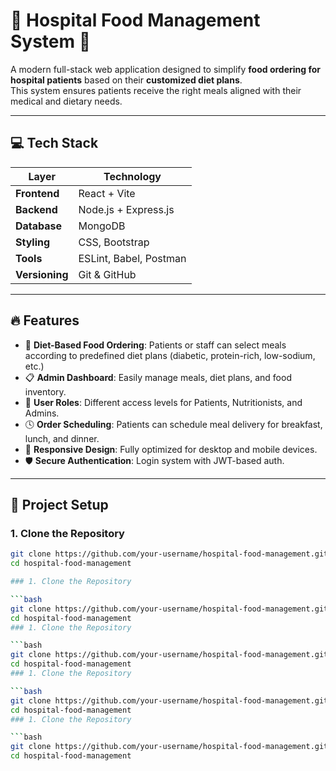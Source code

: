 # 🏥 Hospital Food Management System 🍱

A modern full-stack web application designed to simplify **food ordering for hospital patients** based on their **customized diet plans**.  
This system ensures patients receive the right meals aligned with their medical and dietary needs.

---

## 💻 Tech Stack

| Layer        | Technology                     |
|--------------|--------------------------------|
| **Frontend** | React + Vite                   |
| **Backend**  | Node.js + Express.js           |
| **Database** | MongoDB                        |
| **Styling**  | CSS, Bootstrap                 |
| **Tools**    | ESLint, Babel, Postman         |
| **Versioning** | Git & GitHub                 |

---

## 🔥 Features

- 🥗 **Diet-Based Food Ordering**: Patients or staff can select meals according to predefined diet plans (diabetic, protein-rich, low-sodium, etc.)
- 📋 **Admin Dashboard**: Easily manage meals, diet plans, and food inventory.
- 👤 **User Roles**: Different access levels for Patients, Nutritionists, and Admins.
- 🕓 **Order Scheduling**: Patients can schedule meal delivery for breakfast, lunch, and dinner.
- 📱 **Responsive Design**: Fully optimized for desktop and mobile devices.
- 🛡️ **Secure Authentication**: Login system with JWT-based auth.

---

## 🚀 Project Setup

### 1. Clone the Repository

```bash
git clone https://github.com/your-username/hospital-food-management.git
cd hospital-food-management

### 1. Clone the Repository

```bash
git clone https://github.com/your-username/hospital-food-management.git
cd hospital-food-management
### 1. Clone the Repository

```bash
git clone https://github.com/your-username/hospital-food-management.git
cd hospital-food-management
### 1. Clone the Repository

```bash
git clone https://github.com/your-username/hospital-food-management.git
cd hospital-food-management
### 1. Clone the Repository

```bash
git clone https://github.com/your-username/hospital-food-management.git
cd hospital-food-management
